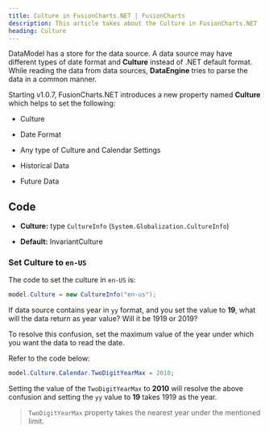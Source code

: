 ```yaml
---
title: Culture in FusionCharts.NET | FusionCharts
description: This article takes about the Culture in FusionCharts.NET
heading: Culture
---
```


DataModel has a store for the data source. A data source may have different types of date format and **Culture** instead of .NET default format. While reading the data from data sources, **DataEngine** tries to parse the data in a common manner.

Starting v1.0.7, FusionCharts.NET introduces a new property named **Culture** which helps to set the following:

- Culture

- Date Format

- Any type of Culture and Calendar Settings

- Historical Data

- Future Data

## Code

- **Culture:** type `CultureInfo` (`System.Globalization.CultureInfo`)

- **Default:** InvariantCulture

### Set Culture to `en-US`

The code to set the culture in `en-US` is:

```csharp
model.Culture = new CultureInfo("en-us");
```

If data source contains year in `yy` format, and you set the value to **19**, what will the data return as year value? Will it be 1919 or 2019?

To resolve this confusion, set the maximum value of the year under which you want the data to read the date.

Refer to the code below:

```csharp
model.Culture.Calendar.TwoDigitYearMax = 2010;
```

Setting the value of the `TwoDigitYearMax` to **2010** will resolve the above confusion and setting the `yy` value to **19** takes 1919 as the year.

> `TwoDigitYearMax` property takes the nearest year under the mentioned limit.

